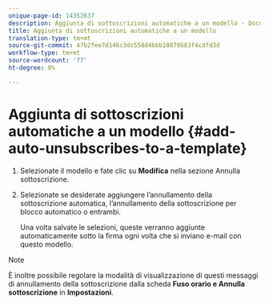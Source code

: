 ```yaml
---
unique-page-id: 14352637
description: Aggiunta di sottoscrizioni automatiche a un modello - Documenti Marketo - Documentazione prodotto
title: Aggiunta di sottoscrizioni automatiche a un modello
translation-type: tm+mt
source-git-commit: 47b2fee7d146c3dc558d4bbb10070683f4cdfd3d
workflow-type: tm+mt
source-wordcount: '77'
ht-degree: 0%

---
```



# Aggiunta di sottoscrizioni automatiche a un modello {#add-auto-unsubscribes-to-a-template}

1. Selezionate il modello e fate clic su **Modifica** nella sezione Annulla sottoscrizione.
1. Selezionate se desiderate aggiungere l’annullamento della sottoscrizione automatica, l’annullamento della sottoscrizione per blocco automatico o entrambi.

   Una volta salvate le selezioni, queste verranno aggiunte automaticamente sotto la firma ogni volta che si inviano e-mail con questo modello.

>[!NOTE]
>
>È inoltre possibile regolare la modalità di visualizzazione di questi messaggi di annullamento della sottoscrizione dalla scheda **Fuso orario e Annulla sottoscrizione** in **Impostazioni**.

